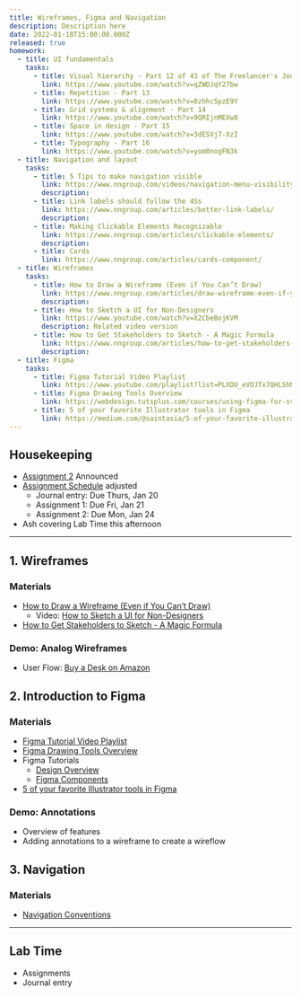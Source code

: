 ```yaml
---
title: Wireframes, Figma and Navigation
description: Description here
date: 2022-01-18T15:00:00.000Z
released: true
homework:
  - title: UI fundamentals
    tasks: 
      - title: Visual hierarchy - Part 12 of 43 of The Freelancer's Journey 
        link: https://www.youtube.com/watch?v=qZWDJqY27bw
      - title: Repetition - Part 13
        link: https://www.youtube.com/watch?v=8zhhc5pzE9Y
      - title: Grid systems & alignment - Part 14
        link: https://www.youtube.com/watch?v=9QRIjnMEXw8
      - title: Space in design - Part 15
        link: https://www.youtube.com/watch?v=3dESVj7-XzI
      - title: Typography - Part 16
        link: https://www.youtube.com/watch?v=yom0nogFN3k
  - title: Navigation and layout
    tasks:
      - title: 5 Tips to make navigation visible
        link: https://www.nngroup.com/videos/navigation-menu-visibility/
        description: 
      - title: Link labels should follow the 4Ss
        link: https://www.nngroup.com/articles/better-link-labels/
        description: 
      - title: Making Clickable Elements Recognizable
        link: https://www.nngroup.com/articles/clickable-elements/
        description: 
      - title: Cards
        link: https://www.nngroup.com/articles/cards-component/
  - title: Wireframes
    tasks:
      - title: How to Draw a Wireframe (Even if You Can’t Draw)
        link: https://www.nngroup.com/articles/draw-wireframe-even-if-you-cant-draw/
        description: 
      - title: How to Sketch a UI for Non-Designers
        link: https://www.youtube.com/watch?v=X2CbeBojKVM
        description: Related video version
      - title: How to Get Stakeholders to Sketch - A Magic Formula
        link: https://www.nngroup.com/articles/how-to-get-stakeholders-to-sketch/
        description: 
  - title: Figma
    tasks: 
      - title: Figma Tutorial Video Playlist
        link: https://www.youtube.com/playlist?list=PLXDU_eVOJTx7QHLShNqIXL1Cgbxj7HlN4
      - title: Figma Drawing Tools Overview
        link: https://webdesign.tutsplus.com/courses/using-figma-for-svg-design/lessons/drawing-tools-overview
      - title: 5 of your favorite Illustrator tools in Figma
        link: https://medium.com/@saintasia/5-of-your-favorite-illustrator-tools-in-figma-a7c2aaa45d59
---
```


## Housekeeping
- [Assignment 2](/dsgn-270/assignments/assignment-2) Announced
- [Assignment Schedule](/dsgn-270/assessments) adjusted
    - Journal entry: Due Thurs, Jan 20
    - Assignment 1: Due Fri, Jan 21
    - Assignment 2: Due Mon, Jan 24
- Ash covering Lab Time this afternoon

---

## 1. Wireframes
### Materials
- [How to Draw a Wireframe (Even if You Can’t Draw)](https://www.nngroup.com/articles/draw-wireframe-even-if-you-cant-draw/)
    - Video: [How to Sketch a UI for Non-Designers](https://www.youtube.com/watch?v=X2CbeBojKVM)
- [How to Get Stakeholders to Sketch - A Magic Formula](https://www.nngroup.com/articles/how-to-get-stakeholders-to-sketch/)

### Demo: Analog Wireframes
- User Flow: [Buy a Desk on Amazon](https://gist.github.com/acidtone/aa85df7a330fd678d84167f0e59d889d)

## 2. Introduction to Figma
### Materials
- [Figma Tutorial Video Playlist](https://www.youtube.com/playlist?list=PLXDU_eVOJTx7QHLShNqIXL1Cgbxj7HlN4)
- [Figma Drawing Tools Overview](https://webdesign.tutsplus.com/courses/using-figma-for-svg-design/lessons/drawing-tools-overview)
- Figma Tutorials
    - [Design Overview](https://www.figma.com/design/)
    - [Figma Components](https://help.figma.com/hc/en-us/articles/360038662654-Guide-to-Components-in-Figma)
- [5 of your favorite Illustrator tools in Figma](https://medium.com/@saintasia/5-of-your-favorite-illustrator-tools-in-figma-a7c2aaa45d59)

### Demo: Annotations
- Overview of features
- Adding annotations to a wireframe to create a wireflow

## 3. Navigation
### Materials
- [Navigation Conventions](/library/takeaways/design/navigation)

---

## Lab Time
- Assignments
- Journal entry

<home-work :home-work="homework">
</home-work>
